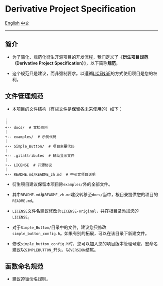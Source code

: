 # Derivative Project Specification

[English](./Derivative-Project-Specification.md)
[中文](./Derivative-Project-Specification_zh.md)

---

## 简介

- 为了简化、规范化衍生开源项目的开发流程，我们定义了《**衍生项目规范（Derivative Project Specification）**》，以下简称**规范**。

- 这个规范只是建议，而非强制要求。以遵循[LICENSE](../LICENSE)的方式使用项目是您的权利。

## 文件管理规范

- 本项目的文件结构（有些文件是保留各未来使用的）如下：

```
.
|
+-- docs/  # 文档资料
|
+-- examples/  # 示例代码
|
+-- Simple_Button/  # 项目主要代码
|
+-- .gitattributes  # 辅助显示文件
|
+-- LICENSE  # 开源协议
|
+-- README.md/README_zh.md  # 中英文项目说明
```

- 衍生项目建议保留本项目除`examples/`外的全部文件。

- 其中`README.md`与`README_zh.md`建议转移至`docs/`当中，根目录提供您的项目的`README.md`。

- `LICENSE`文件名建议修改为`LICENSE-original`，并在根目录添加您的`LICENSE`。

- 对于`Simple_Button/`目录中的文件，建议您只修改`simple_button_config.h`。如果有别的拓展，可以在该目录下新建文件。

- 修改`simple_button_config.h`时，您可以加入您的项目版本管理号宏，宏命名建议以`SIMPLEBUTTON_`开头，以`VERSION`结尾。

## 函数命名规范

- 建议遵循[命名规则](./API_zh.md#命名规则)。
